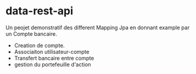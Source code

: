 # data-rest-api

Un peojet demonstratif des different Mapping Jpa en donnant example par un Compte bancaire.
- Creation de compte.
- Associaiton utilisateur-compte
- Transfert bancaire entre compte
- gestion du portefeuille d'action


